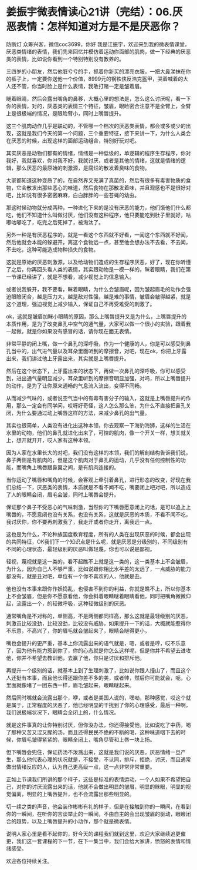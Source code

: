 # 姜振宇微表情读心21讲（完结）：06.厌恶表情：怎样知道对方是不是厌恶你？

防断灯 众筹兴客，微信coc3699，你好 我是江振宇，欢迎来到我的微表情课堂，厌恶类情绪的表情，我们先来回忆并模仿着运动你面部的肌肉，做一下经典的厌恶类的表情，比如说你看到一个特别特别没有教养的。

三四岁的小朋友，然后他脏兮兮的手，抓着你新买的漂亮衣服，一把大鼻涕抹在你的裤子上，一定要你送他一个价值，8999元的钢铁侠反浩克盔甲，哭着喊着的大人还不管，你当时脸上是什么表情，我敢打赌一定是皱着眉。

瞇着眼睛，然后会露出嘴角的鼻移，大概心里的想法是，怎么这么讨厌呢，看一下你的表情，对的，厌恶类的表情三个特征，皱眉，眼睑密合注意不是全臂上，全臂上是很极端的情况，是眼睑臂小，同时上嘴唇提升。

这三个肌肉动作几乎是联动的，不管哪一个档次的厌恶类表情，都会或多或少的出现，这就是我们今天的第一个问题，三个重要特征，接下来讲一下，为什么人类会在厌恶的时候，出现这样的面部运动组合，特别好玩对吧。

其实厌恶是动物们都有的情绪，情绪是一种低级的，单逻辑的程序生存程序，你对我好，我就喜欢，你对我不好，我就讨厌，或者是其他的情绪，这就是情绪的逻辑，那么厌恶的最原始的刺激源，是腐烂的散发着臭味的食物。

大家都知道这种变质了的，在自然界又充满了真菌的，然后有很多有毒害物质的食物，它会散发出那些恶心的味道，然后食物在那散发着味，并且观感也不是很好对吧，比如说有很多密密麻麻，白白胖胖的一些苍蝇的幼虫。

那这时候动物就分成两种，一种进化下来的是没有厌恶的能力，他们饿他们什么都吃，他们不知道什么叫做讨厌，他们没有这种程序，他只要能吃到肚子里就好，咕嘟咕嘟吃了，吃完之后死掉了，被淘汰了。

另外一种是有厌恶程序的，就是一看这个东西就不好看，一闻这个东西就不好闻，然后他就会本能的躲避开，离这个食物远一点，甚至他会想办法不去看，不去闻，不去吃，这种可能造成物种损失的食物。

这就是原始的厌恶刺激源，以及给动物们造成的生存程序厌恶，好了，现在你听懂了之后，你再回头看人类的表情，其实跟动物是一模一样的，眯着眼睛，我们在第一节课已经讲了，就是不想看，减少视觉上的信息输入。

或者说我躲开，我不要看，眯着眼睛，为什么会皱眉呢，因为皱起眉毛的动作会强迫眼瞼闭合，越是压力大，越是敌对性强，越是难的事情，皱眉会皱得越紧，就是这个道理，强迫视觉上减少输入，保证自己不再受难受的刺激了。

ok，这就是皱眉加眯小眼睛的原因，那么上嘴唇提升又是为什么，上嘴唇提升的本质作用，是为了改变鼻孔中空气的通气量，大家可以做一个很小的实验，跟着我一起做，就是你如果没有感冒的话，请你现在面无表情。

非常平静的闭上嘴，做一个鼻孔的深呼吸，作为一个健康的人，你是可以感受到鼻孔当中的，出气进气量以及耳朵里面听到的摩擦音，对吧，现在ok，你把上牙露出来，我们讲过他上牙露出来，其实就是上嘴唇提升。

然后在这个状态下，上牙露出来的状态下，再做一次鼻孔的深呼吸，你可以感受到，进出通气量明显减少，耳朵里听到的摩擦音明显加强，对吗，所以上嘴唇提升的动作，是为了让你原来通畅的气息流入流出，变得不同畅。

从而减少气味的，或者说空气当中的有毒有害分子的输入，这就是上嘴唇提升的作用，那么一定会有同学问，哎呀好奇怪，这人怎么那么笨，为什么不直接把鼻孔关闭，为什么要通过动上嘴唇这样的方法，来减少鼻孔的出气量。

其实也很简单，人类没有进化出这种本领，你去观察一下海豹海狮，这样的生活在水里的动物，他们的鼻孔就进化出来了，可控的肌肉，像一个开关一样，想关就关上，想开就开开，哎人家有这种本领。

因为人家在水里长大的对吧，我们没有这样的本领，我们的解剖结构告诉我们说，鼻子两侧是有肌肉的，但是这个肌肉对于鼻孔的运动，几乎没有任何控制性的功能，而嘴角上嘴唇跟鼻翼之间，是有肌肉连接的。

当你运动了嘴唇和嘴角的时候，会客观上牵引着鼻孔，进行形态的改变，好现在我们总结一下，厌恶类的表情，本质就是不看不闻不吃，嘴要闭上吧对吧，所以造成了人的眼睛会闭，眉毛会皱，同时上嘴唇会提升。

保证那个鼻子不受恶心的气味刺激，当然你的下嘴唇愿意闭上的话，是可以追上上嘴唇的，不愿意闭也没有关系，也没有关系，这就是厌恶的本质，不看不闻不吃，我讨厌你，你不要再刺激我了，我走开或者你走开，离我远一点。

这也是为什么，不论种族国度教育程度，所有的人类在出现厌恶的时候，都会出现的共同特征，OK我们下一个知识点是什么呢，就是厌恶是分级别的，不同级别有不同的心理状态，最轻级别的厌恶叫做轻蔑，你也可以说是鄙视。

轻视，蔑视就是这一类的，看不起瞧不上就是这一类的，这一类基本上不会皱眉，为什么，因为自己人不够严重，比如说跟你相比水平差的太远了，一点威胁的能力都没有，就是丑对吧，单位有一个你不喜欢的人，他就是丑。

他也没有本事来跟你作妖捣乱，也侵害不到你的利益，你就是瞧不上，所以你基本上不会皱眉，但是你不愿意看他，你会斜着眼睛瞇着眼睛看他，同时把嘴角微微仰起，流露出一个，的轻微呼吸，这种轻微级别的厌恶。

通常嘴角是不对称的，单侧高，不是两侧都同样高，那么这就是最轻级别的厌恶，刺激员比较没劲，比较没劲，比较没有威胁，如果提升一下的话，大概就能惹得你不乐意，不高兴了，你的眉毛就会皱起来了，眼睛会瞇得更小。

嘴也会提升的更严重，基本上你流露出来的语气就是，嗯，或者是哼，哎不乐意了，因为他有能力惹到你了，你的心态就是你怎么这样呢，但是你并不希望去进攻他，你并不希望去教训他，去赢了他，你只是讨厌和排斥他。

再提升一个级别的话，就基本上到了生理刺激了，比如说你跟人撞山了，而且这个人还挺有本事，而且他长得还跟你差不多的美，或者帅，然后你可能就会，呃，心里面就像堵了一团东西一样，眉毛皱起来，眼睛瞇起来。

然后同时嘴就会流露出那个，咿，或者是美国人说的，嘿呦，那种感觉，哎这个就是属于，正常程度的厌恶了，他已经明显的干扰到了你的心理感受，最后一种啊，我们说极端状况下，眼睛会全闭上的，什么情况。

就是这件事真的让你特别讨厌，但你没办法，你还得接受他，比如说吃了中药，喝了那种又苦又涩又腥的汤，而且还得民民不绝的不断的喝，这种味道咽下去的时候，你眉毛皱得紧紧的，眼睛全闭上，嘴角尽管和上唇一块上扬。

但下嘴唇会兜住，保证药汤不泼溅出来，这就是我们说的厌恶，厌恶情绪一旦产生，那么他代表心理的状况就是，不接受，不认同，排斥，拒绝，讨厌，而且通常做出情绪反应的人，认为自己更高级一点，这一点非常非常重要。

正如上节课我们所讲的那个样子，这些是标准的表情运动，一个人如果不希望把自己，对你的讨厌流露出来的话，他就不会做出明显的皱眉，明显的眯眼，明显的视觉偏离，明显的上嘴唇提升，也不会流露出那些明显的。

切一续之类的声音，他会装作彬彬有礼的样子，但是在接触到你的一瞬间，在看到你的一瞬间，在听你的言谈举止的一瞬间，不由自主的会出现皱眉的驱动，眼瞼闭合的趋势，以及上嘴唇提升的小动作，那个就是微表情。

说明人家心里是看不起你的，好今天的课程我们就到这里，欢迎大家继续追更催更，我们这一套课程的下一节，在下一集当中，我们会给大家讲，愤怒的表情和情绪感受。

欢迎各位持续关注。
